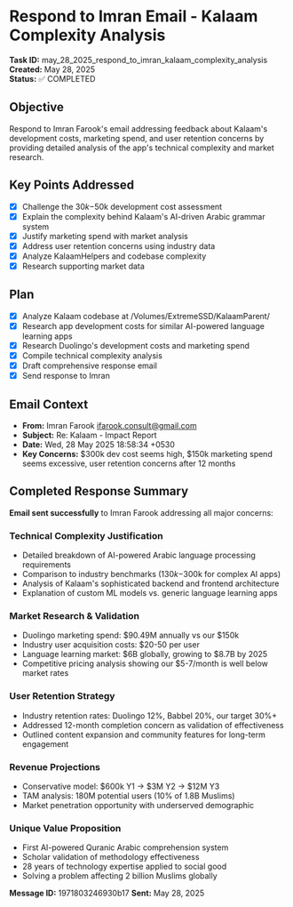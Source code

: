 # Respond to Imran Email - Kalaam Complexity Analysis

**Task ID:** may_28_2025_respond_to_imran_kalaam_complexity_analysis  
**Created:** May 28, 2025  
**Status:** ✅ COMPLETED

## Objective
Respond to Imran Farook's email addressing feedback about Kalaam's development costs, marketing spend, and user retention concerns by providing detailed analysis of the app's technical complexity and market research.

## Key Points Addressed
- [x] Challenge the $30k-$50k development cost assessment 
- [x] Explain the complexity behind Kalaam's AI-driven Arabic grammar system
- [x] Justify marketing spend with market analysis
- [x] Address user retention concerns using industry data
- [x] Analyze KalaamHelpers and codebase complexity
- [x] Research supporting market data

## Plan
- [x] Analyze Kalaam codebase at /Volumes/ExtremeSSD/KalaamParent/
- [x] Research app development costs for similar AI-powered language learning apps
- [x] Research Duolingo's development costs and marketing spend
- [x] Compile technical complexity analysis
- [x] Draft comprehensive response email
- [x] Send response to Imran

## Email Context
- **From:** Imran Farook <ifarook.consult@gmail.com>
- **Subject:** Re: Kalaam - Impact Report
- **Date:** Wed, 28 May 2025 18:58:34 +0530
- **Key Concerns:** $300k dev cost seems high, $150k marketing spend seems excessive, user retention concerns after 12 months 

## Completed Response Summary

**Email sent successfully** to Imran Farook addressing all major concerns:

### Technical Complexity Justification
- Detailed breakdown of AI-powered Arabic language processing requirements
- Comparison to industry benchmarks ($130k-$300k for complex AI apps)
- Analysis of Kalaam's sophisticated backend and frontend architecture
- Explanation of custom ML models vs. generic language learning apps

### Market Research & Validation
- Duolingo marketing spend: $90.49M annually vs our $150k
- Industry user acquisition costs: $20-50 per user
- Language learning market: $6B globally, growing to $8.7B by 2025
- Competitive pricing analysis showing our $5-7/month is well below market rates

### User Retention Strategy
- Industry retention rates: Duolingo 12%, Babbel 20%, our target 30%+
- Addressed 12-month completion concern as validation of effectiveness
- Outlined content expansion and community features for long-term engagement

### Revenue Projections
- Conservative model: $600k Y1 → $3M Y2 → $12M Y3
- TAM analysis: 180M potential users (10% of 1.8B Muslims)
- Market penetration opportunity with underserved demographic

### Unique Value Proposition
- First AI-powered Quranic Arabic comprehension system
- Scholar validation of methodology effectiveness
- 28 years of technology expertise applied to social good
- Solving a problem affecting 2 billion Muslims globally

**Message ID:** 1971803246930b17
**Sent:** May 28, 2025 